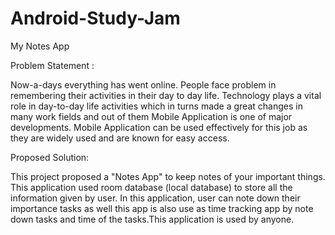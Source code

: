 # Android-Study-Jam

My Notes App

Problem Statement :

Now-a-days everything has went online. People face problem in remembering their activities in their day to day life. Technology plays a vital role in day-to-day life activities which in turns made a great changes in many work fields and out of them Mobile Application is one of major developments. Mobile Application can be used effectively for this job as they are widely used and are known for easy access.

Proposed Solution:

This project proposed a "Notes App" to keep notes of your important things. This application used room database (local database) to store all the information given by user. In this application, user can note down their importance tasks as well this app is also use as time tracking app by note down tasks and time of the tasks.This application is used by anyone.

